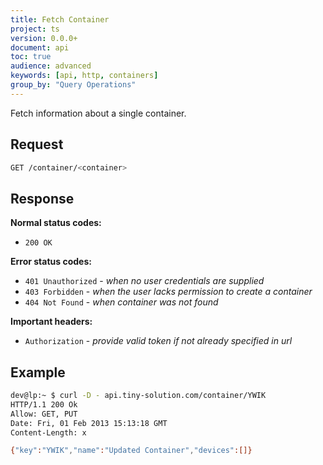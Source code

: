 ```yaml
---
title: Fetch Container
project: ts
version: 0.0.0+
document: api
toc: true
audience: advanced
keywords: [api, http, containers]
group_by: "Query Operations"
---
```


Fetch information about a single container.

## Request

```bash
GET /container/<container>
```

## Response

**Normal status codes:**

* `200 OK`

**Error status codes:**

* `401 Unauthorized` - _when no user credentials are supplied_
* `403 Forbidden` - _when the user lacks permission to create a container_
* `404 Not Found` - _when container was not found_

**Important headers:**

* `Authorization` - _provide valid token if not already specified in url_

## Example

```bash
dev@lp:~ $ curl -D - api.tiny-solution.com/container/YWIK
HTTP/1.1 200 Ok
Allow: GET, PUT
Date: Fri, 01 Feb 2013 15:13:18 GMT
Content-Length: x

{"key":"YWIK","name":"Updated Container","devices":[]}
```
